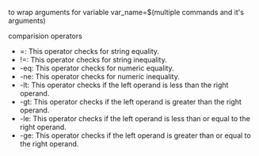 to wrap arguments for variable 
var_name=$(multiple commands and it's arguments)

comparision operators 

-    =:   This operator checks for string equality.
-    !=:  This operator checks for string inequality.
-    -eq:  This operator checks for numeric equality.
-    -ne:  This operator checks for numeric inequality.
-    -lt:  This operator checks if the left operand is less than the right operand.
-    -gt:  This operator checks if the left operand is greater than the right operand.
-    -le:  This operator checks if the left operand is less than or equal to the right operand.
-    -ge:  This operator checks if the left operand is greater than or equal to the right operand.